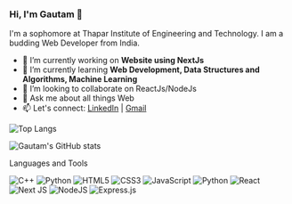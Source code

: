 ### Hi, I'm Gautam 👋

<!--
**mgautam07/mgautam07** is a ✨ _special_ ✨ repository because its `README.md` (this file) appears on your GitHub profile.

Here are some ideas to get you started: -->

I'm a sophomore at Thapar Institute of Engineering and Technology. I am a budding Web Developer from India.

- 🔭 I’m currently working on **Website using NextJs**
- 🌱 I’m currently learning **Web Development, Data Structures and Algorithms, Machine Learning**
- 👯 I’m looking to collaborate on ReactJs/NodeJs
- 💭 Ask me about all things Web
- 📫 Let's connect: [LinkedIn](https://www.linkedin.com/in/gautam-malhotra-a8b158202/f) | [Gmail](mgautam2k2@gmail.com)

![Top Langs](https://github-readme-stats.vercel.app/api/top-langs/?username=mgautam07&layout=compact&theme=radical)

![Gautam's GitHub stats](https://github-readme-stats.vercel.app/api?username=mgautam07&show_icons=true&theme=solarized-dark&count_private=true)

Languages and Tools

![C++](https://img.shields.io/badge/c++-%2300599C.svg?style=for-the-badge&logo=c%2B%2B&logoColor=white)
![Python](https://img.shields.io/badge/python-3670A0?style=for-the-badge&logo=python&logoColor=ffdd54)
![HTML5](https://img.shields.io/badge/html5-%23E34F26.svg?style=for-the-badge&logo=html5&logoColor=white)
![CSS3](https://img.shields.io/badge/css3-%231572B6.svg?style=for-the-badge&logo=css3&logoColor=white)
![JavaScript](https://img.shields.io/badge/javascript-%23323330.svg?style=for-the-badge&logo=javascript&logoColor=%23F7DF1E)
![Python](https://img.shields.io/badge/python-3670A0?style=for-the-badge&logo=python&logoColor=ffdd54)
![React](https://img.shields.io/badge/react-%2320232a.svg?style=for-the-badge&logo=react&logoColor=%2361DAFB)
![Next JS](https://img.shields.io/badge/Next-black?style=for-the-badge&logo=next.js&logoColor=white)
![NodeJS](https://img.shields.io/badge/node.js-6DA55F?style=for-the-badge&logo=node.js&logoColor=white)
![Express.js](https://img.shields.io/badge/express.js-%23404d59.svg?style=for-the-badge&logo=express&logoColor=%2361DAFB)
